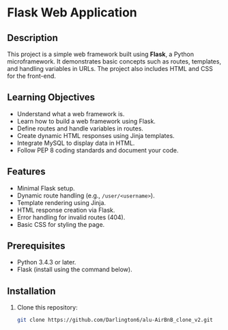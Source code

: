 # Flask Web Application

## Description
This project is a simple web framework built using **Flask**, a Python microframework. It demonstrates basic concepts such as routes, templates, and handling variables in URLs. The project also includes HTML and CSS for the front-end.

## Learning Objectives
- Understand what a web framework is.
- Learn how to build a web framework using Flask.
- Define routes and handle variables in routes.
- Create dynamic HTML responses using Jinja templates.
- Integrate MySQL to display data in HTML.
- Follow PEP 8 coding standards and document your code.

## Features
- Minimal Flask setup.
- Dynamic route handling (e.g., `/user/<username>`).
- Template rendering using Jinja.
- HTML response creation via Flask.
- Error handling for invalid routes (404).
- Basic CSS for styling the page.

## Prerequisites
- Python 3.4.3 or later.
- Flask (install using the command below).

## Installation

1. Clone this repository:
   ```bash
   git clone https://github.com/Darlington6/alu-AirBnB_clone_v2.git
